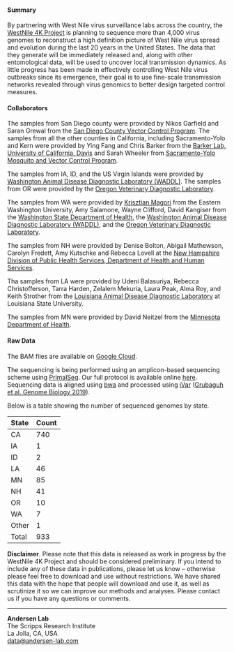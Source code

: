 #### Summary

By partnering with West Nile virus surveillance labs across the country, the [WestNile 4K Project](https://westnile4k.org/) is planning to sequence more than 4,000 virus genomes to reconstruct a high definition picture of West Nile virus spread and evolution during the last 20 years in the United States. The data that they generate will be immediately released and, along with other entomological data, will be used to uncover local transmission dynamics. As little progress has been made in effectively controlling West Nile virus outbreaks since its emergence, their goal is to use fine-scale transmission networks revealed through virus genomics to better design targeted control measures.

#### Collaborators

The samples from San Diego county were provided by Nikos Garfield and Saran Grewal from the [San Diego County Vector Control Program](https://www.sandiegocounty.gov/deh/pests/vector_disease.html). The samples from all the other counties in California, including Sacramento-Yolo and Kern were provided by Ying Fang and Chris Barker from the [Barker Lab, University of California, Davis](https://barkerlab.ucdavis.edu/) and Sarah Wheeler from [Sacramento-Yolo Mosquito and Vector Control Program](https://www.fightthebite.net/).

The samples from IA, ID, and the US Virgin Islands were provided by [Washington Animal Disease Diagnostic Laboratory (WADDL)](https://waddl.vetmed.wsu.edu/).
The samples from OR were provided by the [Oregon Veterinary Diagnostic Laboratory](https://vetmed.oregonstate.edu/diagnostic).

The samples from WA were provided by [Krisztian Magori](https://sites.ewu.edu/diseaseecology/krisztian-magori-phd/) from the Eastern Washington University, Amy Salamone, Wayne Clifford, David Kangiser from the [Washington State Department of Health](https://www.doh.wa.gov/), the [Washington Animal Disease Diagnostic Laboratory (WADDL)](https://waddl.vetmed.wsu.edu/), and the [Oregon Veterinary Diagnostic Laboratory](https://vetmed.oregonstate.edu/diagnostic).

The samples from NH were provided by Denise Bolton, Abigail Mathewson, Carolyn Fredett, Amy Kutschke and Rebecca Lovell at the [New Hampshire Division of Public Health Services, Department of Health and Human Services](https://www.dhhs.nh.gov/).

Tha samples from LA were provided by Udeni Balasuriya, Rebecca Christofferson, Tarra Harden, Zelalem Mekuria, Laura Peak, Alma Roy, and Keith Strother from the [Louisiana Animal Disease Diagnostic Laboratory](https://www.lsu.edu/vetmed/laddl/) at Louisiana State University.

The samples from MN were provided by David Neitzel from the [Minnesota Department of Health](https://www.health.state.mn.us/index.html).

#### Raw Data

The BAM files are available on [Google Cloud](https://console.cloud.google.com/storage/browser/andersen-lab_project_westnile4k_genomics).

The sequencing is being performed using an amplicon-based sequencing scheme using [PrimalSeq](https://www.nature.com/articles/nprot.2017.066). Our full protocol is available online [here](https://docs.google.com/document/d/1PilT4w5jHO-ROsE8TL5WBGa0wSCdTHAsNl1LIOYiTgk/edit?usp=sharing). Sequencing data is aligned using [bwa](https://github.com/lh3/bwa) and processed using [iVar](https://github.com/andersen-lab/ivar) ([Grubaguh et al. Genome Biology 2019](https://genomebiology.biomedcentral.com/articles/10.1186/s13059-018-1618-7)).

Below is a table showing the number of sequenced genomes by state.

| State | Count |
|:------|:------|
| CA    | 740   |
| IA    | 1     |
| ID    | 2     |
| LA    | 46    |
| MN    | 85    |
| NH    | 41    |
| OR    | 10    |
| WA    | 7     |
| Other | 1     |
| Total | 933   |


**Disclaimer**. Please note that this data is released as work in progress by the WestNile 4K Project and should be considered preliminary. If you intend to include any of these data in publications, please let us know – otherwise please feel free to download and use without restrictions. We have shared this data with the hope that people will download and use it, as well as scrutinize it so we can improve our methods and analyses. Please contact us if you have any questions or comments.

---
**Andersen Lab**  
The Scripps Research Institute  
La Jolla, CA, USA  
[data@andersen-lab.com](mailto:data@andersen-lab.com)

